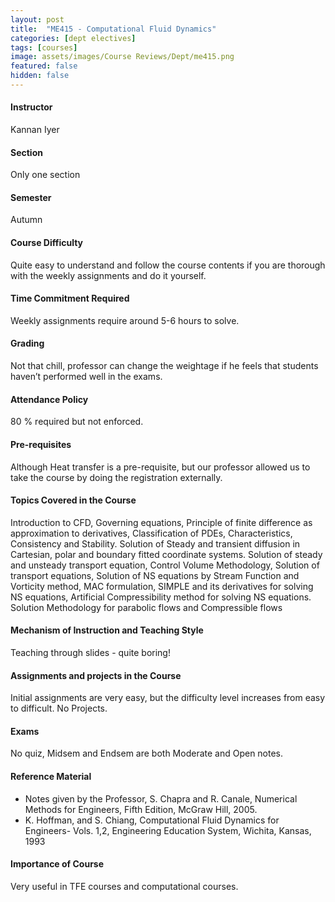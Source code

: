 ```yaml
---
layout: post
title:  "ME415 - Computational Fluid Dynamics"
categories: [dept electives]
tags: [courses]
image: assets/images/Course Reviews/Dept/me415.png
featured: false
hidden: false
---
```


#### Instructor
Kannan Iyer

#### Section
Only one section

#### Semester
Autumn

#### Course Difficulty
Quite easy to understand and follow the course contents if you are thorough with the weekly assignments and do it yourself. 

#### Time Commitment Required
Weekly assignments require around 5-6 hours to solve.

#### Grading
Not that chill, professor can change the weightage if he feels that students haven’t performed well in the exams.

#### Attendance Policy
80 % required but not enforced. 

#### Pre-requisites
Although Heat transfer is a pre-requisite, but our professor allowed us to take the course by doing the registration externally.  

#### Topics Covered in the Course
Introduction to CFD, Governing equations, Principle of finite difference as approximation to derivatives, Classification of PDEs, Characteristics, Consistency and Stability. Solution of Steady and transient diffusion in Cartesian, polar and boundary fitted coordinate systems. Solution of steady and unsteady transport equation, Control Volume Methodology, Solution of transport equations, Solution of NS equations by Stream Function and Vorticity method, MAC formulation, SIMPLE and its derivatives for solving NS equations, Artificial Compressibility method for solving NS equations. Solution Methodology for parabolic flows and Compressible flows

#### Mechanism of Instruction and Teaching Style
Teaching through slides - quite boring!

#### Assignments and projects in the Course
Initial assignments are very easy, but the difficulty level increases from easy to difficult. No Projects. 

#### Exams
No quiz, Midsem and Endsem are both Moderate and Open notes.

#### Reference Material
* Notes given by the Professor,  S. Chapra and R. Canale, Numerical Methods for Engineers, Fifth Edition, McGraw Hill, 2005. 
* K. Hoffman, and S. Chiang, Computational Fluid Dynamics for Engineers- Vols. 1,2, Engineering Education System, Wichita, Kansas, 1993

#### Importance of Course
Very useful in TFE courses and computational courses.
